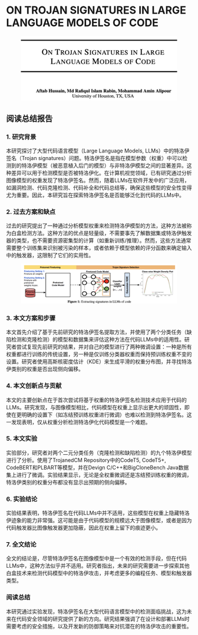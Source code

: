 # ON TROJAN SIGNATURES IN LARGE LANGUAGE MODELS OF CODE

<figure><img src="../.gitbook/assets/image (4) (1) (1) (1) (1) (1) (1) (1) (1) (1) (1) (1) (1) (1) (1) (1) (1) (1) (1).png" alt=""><figcaption></figcaption></figure>

## 阅读总结报告

### 1. 研究背景

本研究探讨了大型代码语言模型（Large Language Models, LLMs）中的特洛伊签名（Trojan signatures）问题。特洛伊签名是指在模型参数（权重）中可以检测到的特洛伊模型（被恶意植入后门的模型）与非特洛伊模型之间的显著差异。这种差异可以用于检测模型是否被特洛伊化。在计算机视觉领域，已有研究通过分析图像模型的权重发现了特洛伊签名。然而，随着LLMs在软件开发中的广泛应用，如漏洞检测、代码克隆检测、代码补全和代码总结等，确保这些模型的安全性变得尤为重要。因此，本研究旨在探索特洛伊签名是否能够泛化到代码的LLMs中。

### 2. 过去方案和缺点

过去的研究提出了一种通过分析模型权重来检测特洛伊模型的方法，这种方法被称为白盒检测方法。这种方法的优点是轻量级，不需要事先了解数据集或特洛伊触发器的类型，也不需要资源密集型的计算（如重新训练/推理）。然而，这些方法通常需要整个训练集来识别被污染的样本，或者依赖于模型依赖的评分函数来确定输入中的触发器，这限制了它们的实用性。

<figure><img src="../.gitbook/assets/image (1) (1) (1) (1) (1) (1) (1) (1) (1) (1) (1) (1) (1) (1) (1) (1) (1) (1) (1) (1) (1) (1) (1).png" alt=""><figcaption></figcaption></figure>

### 3. 本文方案和步骤

本文首先介绍了基于先前研究的特洛伊签名提取方法，并使用了两个分类任务（缺陷检测和克隆检测）的模型和数据集来评估这种方法在代码LLMs中的适用性。研究者尝试复现先前研究的结果，并对自己的模型进行了两种微调设置：一种是所有权重都进行训练的传统设置，另一种是仅训练分类器权重而保持预训练权重不变的设置。研究者使用高斯核密度估计（KDE）来生成平滑的权重分布图，并寻找特洛伊类别的权重是否出现侧向偏移。

### 4. 本文创新点与贡献

本文的主要创新点在于首次尝试将基于权重的特洛伊签名检测技术应用于代码的LLMs。研究发现，与图像模型相比，代码模型在权重上显示出更大的顽固性，即使在更明确的设置下（如冻结预训练权重进行微调）也难以检测到特洛伊签名。这一发现表明，仅从权重分析检测特洛伊化代码模型是一个难题。

### 5. 本文实验

实验部分，研究者对两个二元分类任务（克隆检测和缺陷检测）的九个特洛伊模型进行了分析。使用了TrojanedCM Repository中的CodeT5, CodeT5+, CodeBERT和PLBART等模型，并在Devign C/C++和BigCloneBench Java数据集上进行了微调。实验结果显示，无论是全权重微调还是冻结预训练权重的微调，特洛伊类别的权重分布都没有显示出预期的侧向偏移。

### 6. 实验结论

实验结果表明，特洛伊签名在代码LLMs中并不适用，这些模型在权重上隐藏特洛伊迹象的能力非常强。这可能是由于代码模型的规模远大于图像模型，或者是因为代码触发器比图像触发器更加隐蔽，因此在权重上留下的痕迹更小。

### 7. 全文结论

全文的结论是，尽管特洛伊签名在图像模型中是一个有效的检测手段，但在代码LLMs中，这种方法似乎并不适用。研究者指出，未来的研究需要进一步探索其他白盒技术来检测代码模型中的特洛伊攻击，并考虑更多的编程任务、模型和触发器类型。

### 阅读总结

本研究通过实验发现，特洛伊签名在大型代码语言模型中的检测面临挑战，这为未来在代码安全领域的研究提供了新的方向。研究结果强调了在设计和部署LLMs时需要考虑的安全措施，以及开发新的防御策略来对抗潜在的特洛伊攻击的重要性。
